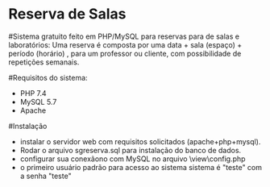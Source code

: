 # Reserva de Salas

#Sistema gratuito feito em PHP/MySQL para reservas para de salas e laboratórios:
Uma reserva é composta por uma data + sala (espaço)  + período (horário) , para um professor ou cliente, com possibilidade de repetições semanais.

#Requisitos do sistema:
- PHP 7.4
- MySQL 5.7
- Apache

#Instalação 
- instalar o servidor web com requisitos solicitados (apache+php+mysql).
- Rodar o arquivo sgreserva.sql para instalação do banco de dados.
- configurar sua conexãono com MySQL no arquivo \view\config.php
- o primeiro usuário padrão para acesso ao sistema sistema é "teste" com a senha "teste"

